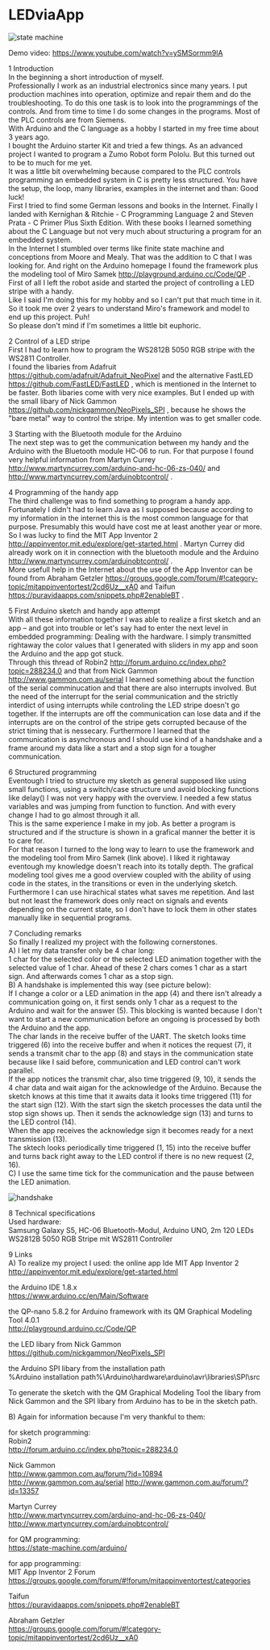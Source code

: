 # LEDviaApp

![state machine](doc/SMofLEDviaApp.png)

Demo video: https://www.youtube.com/watch?v=ySMSormm9lA

 1  Introduction  
In the beginning a short introduction of myself.  
Professionally I work as an industrial electronics since many years. I put production machines into operation, optimize and repair them and do the troubleshooting. To do this one task is to look into the programmings of the controls. And from time to time I do some changes in the programs. Most of the PLC controls are from Siemens.  
With Arduino and the C language as a hobby I started in my free time about 3 years ago.  
I bought the Arduino starter Kit and tried a few things. As an advanced project I wanted to program a Zumo Robot form Pololu. But this turned out to be to much for me yet.  
It was a little bit overwhelming because compared to the PLC controls programming an embedded system in C is pretty less structured. You have the setup, the loop, many libraries, examples in the internet and than: Good luck!  
First I tried to find some German lessons and books in the Internet. Finally I landed with Kernighan & Ritchie - C Programming Language 2 and Steven Prata - C Primer Plus Sixth Edition. With these books I learned something about the C Language but not very much about structuring a program for an embedded system.  
In the Internet I stumbled over terms like finite state machine and conceptions from Moore and Mealy. That was the addition to C that I was looking for. And right on the Arduino homepage I found the framework plus the modeling tool of Miro Samek http://playground.arduino.cc/Code/QP .
First of all I left the robot aside and started the project of controlling a LED stripe with a handy.  
Like I said I'm doing this for my hobby and so I can't put that much time in it. So it took me over 2 years to understand Miro's framework and model to end up this project. Puh!  
So please don't mind if I'm sometimes a little bit euphoric.  

 2  Control of a LED stripe  
First I had to learn how to program the WS2812B 5050 RGB stripe with the WS2811 Controller.  
I found the libaries from Adafruit https://github.com/adafruit/Adafruit_NeoPixel and the alternative FastLED https://github.com/FastLED/FastLED , which is mentioned in the Internet to be faster. Both libaries come with very nice examples. But I ended up with the small libary of Nick Gammon https://github.com/nickgammon/NeoPixels_SPI , because he shows the "bare metal" way to control the stripe. My intention was to get smaller code.  

 3  Starting with the Bluetooth module for the Arduino  
The next step was to get the communication between my handy and the Arduino with the Bluetooth module HC-06 to run. For that purpose I found very helpful information from Martyn Currey http://www.martyncurrey.com/arduino-and-hc-06-zs-040/ and http://www.martyncurrey.com/arduinobtcontrol/ .  

 4  Programming of the handy app  
The third challenge was to find something to program a handy app.  
Fortunately I didn't had to learn Java as I supposed because according to my information in the internet this is the most common language for that purpose. Presumably this would have cost me at least another year or more.  
So I was lucky to find the MIT App Inventor 2 http://appinventor.mit.edu/explore/get-started.html . Martyn Currey did already work on it in connection with the bluetooth module and the Arduino http://www.martyncurrey.com/arduinobtcontrol/ .  
More usefull help in the Internet about the use of the App Inventor can be found from Abraham Getzler https://groups.google.com/forum/#!category-topic/mitappinventortest/2cd6Uz__xA0  and Taifun  https://puravidaapps.com/snippets.php#2enableBT .  

 5  First Arduino sketch and handy app attempt  
With all these information together I was able to realize a first sketch and an app – and got into trouble or let's say had to enter the next level in embedded programming: Dealing with the hardware. I simply transmitted rightaway the color values that I generated with sliders in my app and soon the Arduino and the app got stuck.  
Through this thread of Robin2 http://forum.arduino.cc/index.php?topic=288234.0 and that from Nick Gammon http://www.gammon.com.au/serial I learned something about the function of the serial comminucation and that there are also interrupts involved. But the need of the interrupt for the serial communication and the strictly interdict of using interrupts while controling the LED stripe doesn't go together. If the interrupts are off the communication can lose data and if the interrupts are on the control of the stripe gets corrupted because of the strict timing that is nessecary. Furthermore I learned that the communication is asynchronous and I should use kind of a handshake and a frame around my data like a start and a stop sign for a tougher communication.  

 6  Structured programming  
Eventough I tried to structure my sketch as general supposed like using small functions, using a switch/case structure und avoid blocking functions like delay() I was not very happy with the overview. I needed a few status variables and was jumping from function to function. And with every change I had to go almost through it all.  
This is the same experience I make in my job. As better a program is structured and if the structure is shown in a grafical manner the better it is to care for.  
For that reason I turned to the long way to learn to use the framework and the modeling tool from Miro Samek (link above). I liked it rightaway eventough my knowledge doesn't reach into its totally depth. The grafical modeling tool gives me a good overview coupled with the ability of  using code in the states, in the transitions or even in the underlying sketch. Furthermore I can use hirachical states what saves me repetition. And last but not least the framework does only react on signals and events depending on the current state, so I don't have to lock them in other states manually like in sequential programs.  

 7  Concluding remarks  
So finally I realized my project with the following cornerstones.  
A) I let my data transfer only be 4 char long:  
1 char for the selected color or the selected LED animation together with the selected value of  1 char. Ahead of these 2 chars comes 1 char as a start sign. And afterwards comes 1 char as a stop sign.  
B) A handshake is implemented this way (see picture below):  
If I change a color or a LED animation in the app (4) and there isn't already a communication going on, it first sends only 1 char as a request to the Arduino and wait for the answer (5). This blocking is wanted because I don't want to start a new communication before an ongoing is processed by both the Arduino and the app.  
The char lands in the receive buffer of the UART. The sketch looks time triggered (6) into the receive buffer and when it notices the request (7), it sends a transmit char to the app (8) and stays in the communication state because like I said before, communication and LED control can't work parallel.  
If the app notices the transmit char, also time triggered (9, 10), it sends the 4 char data and wait aigan for the acknowledge of the Arduino. Because the sketch knows at this time that it awaits data it looks time triggered (11) for the start sign (12).
With the start sign the sketch processes the data until the stop sign shows up. Then it sends the acknowledge sign (13) and turns to the LED control (14).  
When the app receives the acknowledge sign it becomes ready for a next transmission (13).  
The sktech looks periodically time triggered (1, 15) into the receive buffer and turns back right away to the LED control if there is no new request (2, 16).  
C) I use the same time tick for the communication and the pause between the LED animation.  

![handshake](doc/handshake.png)  

 8  Technical specifications  
Used hardware:  
Samsung Galaxy S5, HC-06 Bluetooth-Modul, Arduino UNO, 2m 120 LEDs WS2812B 5050 RGB Stripe mit WS2811 Controller

 9  Links  
A) To realize my project I used:
the online app Ide MIT App Inventor 2  
http://appinventor.mit.edu/explore/get-started.html

the Arduino IDE 1.8.x  
https://www.arduino.cc/en/Main/Software  

the QP-nano 5.8.2 for Arduino framework with its QM Graphical Modeling Tool 4.0.1  
http://playground.arduino.cc/Code/QP  

the LED libary from Nick Gammon  
https://github.com/nickgammon/NeoPixels_SPI  

the Arduino SPI libary from the installation path  
%Arduino installation path%\Arduino\hardware\arduino\avr\libraries\SPI\src  

To generate the sketch with the  QM Graphical Modeling Tool the libary from Nick Gammon and the SPI libary from Arduino has to be in the sketch path.  

B) Again for information because I'm very thankful to them:  

for sketch programming:  
Robin2  
	http://forum.arduino.cc/index.php?topic=288234.0

Nick Gammon  
	http://www.gammon.com.au/forum/?id=10894
	http://www.gammon.com.au/serial
	http://www.gammon.com.au/forum/?id=13357

Martyn Currey  
	http://www.martyncurrey.com/arduino-and-hc-06-zs-040/
	http://www.martyncurrey.com/arduinobtcontrol/

for QM programming:  
	https://state-machine.com/arduino/

for app programming:  
MIT App Inventor 2 Forum  
	https://groups.google.com/forum/#!forum/mitappinventortest/categories

Taifun  
	https://puravidaapps.com/snippets.php#2enableBT

Abraham Getzler  
	https://groups.google.com/forum/#!category-topic/mitappinventortest/2cd6Uz__xA0
